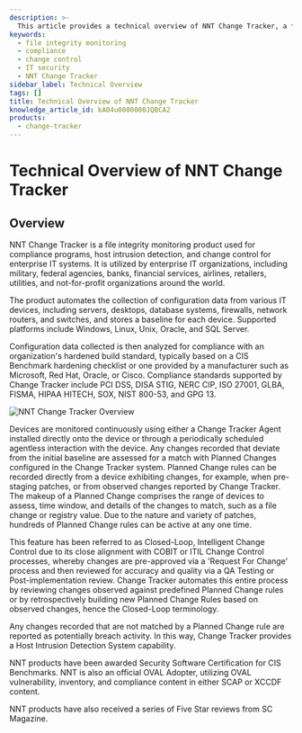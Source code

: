 ```yaml
---
description: >-
  This article provides a technical overview of NNT Change Tracker, a file integrity monitoring product used for compliance and change control in enterprise IT systems.
keywords:
  - file integrity monitoring
  - compliance
  - change control
  - IT security
  - NNT Change Tracker
sidebar_label: Technical Overview
tags: []
title: Technical Overview of NNT Change Tracker
knowledge_article_id: kA04u0000000JQBCA2
products:
  - change-tracker
---
```


# Technical Overview of NNT Change Tracker

## Overview

NNT Change Tracker is a file integrity monitoring product used for compliance programs, host intrusion detection, and change control for enterprise IT systems. It is utilized by enterprise IT organizations, including military, federal agencies, banks, financial services, airlines, retailers, utilities, and not-for-profit organizations around the world.

The product automates the collection of configuration data from various IT devices, including servers, desktops, database systems, firewalls, network routers, and switches, and stores a baseline for each device. Supported platforms include Windows, Linux, Unix, Oracle, and SQL Server. 

Configuration data collected is then analyzed for compliance with an organization's hardened build standard, typically based on a CIS Benchmark hardening checklist or one provided by a manufacturer such as Microsoft, Red Hat, Oracle, or Cisco. Compliance standards supported by Change Tracker include PCI DSS, DISA STIG, NERC CIP, ISO 27001, GLBA, FISMA, HIPAA HITECH, SOX, NIST 800-53, and GPG 13.

![NNT Change Tracker Overview](https://nwxcorp--c.na147.content.force.com/sfc/dist/version/download/?oid=00D7000000091pB&ids=0684u00000LdJxM&d=%2Fa%2F4u000000LzPq%2FtPfjPbZSZ6bcBCCl.eg6do2.QwY7d7Kggabhyn390vs&asPdf=false)

Devices are monitored continuously using either a Change Tracker Agent installed directly onto the device or through a periodically scheduled agentless interaction with the device. Any changes recorded that deviate from the initial baseline are assessed for a match with Planned Changes configured in the Change Tracker system. Planned Change rules can be recorded directly from a device exhibiting changes, for example, when pre-staging patches, or from observed changes reported by Change Tracker. The makeup of a Planned Change comprises the range of devices to assess, time window, and details of the changes to match, such as a file change or registry value. Due to the nature and variety of patches, hundreds of Planned Change rules can be active at any one time.

This feature has been referred to as Closed-Loop, Intelligent Change Control due to its close alignment with COBIT or ITIL Change Control processes, whereby changes are pre-approved via a 'Request For Change' process and then reviewed for accuracy and quality via a QA Testing or Post-implementation review. Change Tracker automates this entire process by reviewing changes observed against predefined Planned Change rules or by retrospectively building new Planned Change Rules based on observed changes, hence the Closed-Loop terminology. 

Any changes recorded that are not matched by a Planned Change rule are reported as potentially breach activity. In this way, Change Tracker provides a Host Intrusion Detection System capability.

NNT products have been awarded Security Software Certification for CIS Benchmarks. NNT is also an official OVAL Adopter, utilizing OVAL vulnerability, inventory, and compliance content in either SCAP or XCCDF content.

NNT products have also received a series of Five Star reviews from SC Magazine.